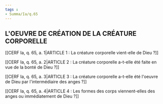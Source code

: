 ```yaml
---
tags : 
- Summa/Ia/q.65
---
```


## L'OEUVRE DE CRÉATION DE LA CRÉATURE CORPORELLE

[[CERF Ia, q. 65, a. 1|ARTICLE 1 : La créature corporelle vient-elle de Dieu ?]]

[[CERF Ia, q. 65, a. 2|ARTICLE 2 : La créature corporelle a-t-elle été faite en vue de la bonté de Dieu ?]]

[[CERF Ia, q. 65, a. 3|ARTICLE 3 : La créature corporelle a-t-elle été l'oeuvre de Dieu par l'intermédiaire des anges ?]]

[[CERF Ia, q. 65, a. 4|ARTICLE 4 : Les formes des corps viennent-elles des anges ou immédiatement de Dieu ?]]

